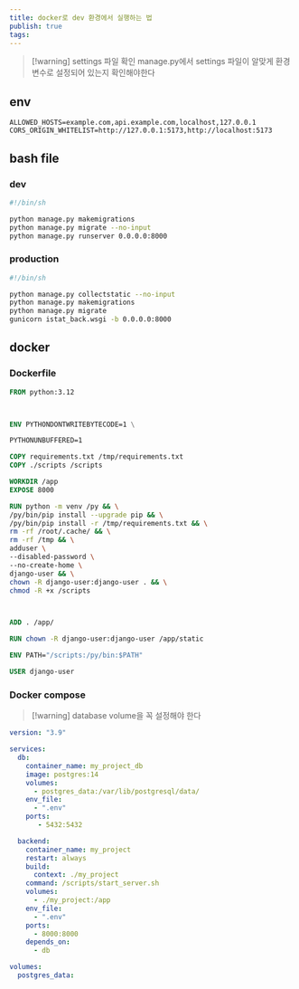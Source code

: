 ```yaml
---
title: docker로 dev 환경에서 실행하는 법
publish: true
tags:
---
```

> [!warning] settings 파일 확인
> manage.py에서 settings 파일이 알맞게 환경변수로 설정되어 있는지 확인해야한다
## env
```.env
ALLOWED_HOSTS=example.com,api.example.com,localhost,127.0.0.1  
CORS_ORIGIN_WHITELIST=http://127.0.0.1:5173,http://localhost:5173
```

## bash file
### dev
```sh
#!/bin/sh

python manage.py makemigrations
python manage.py migrate --no-input
python manage.py runserver 0.0.0.0:8000
```
### production
```sh
#!/bin/sh

python manage.py collectstatic --no-input
python manage.py makemigrations
python manage.py migrate
gunicorn istat_back.wsgi -b 0.0.0.0:8000
```

## docker
### Dockerfile
```Dockerfile
FROM python:3.12



ENV PYTHONDONTWRITEBYTECODE=1 \

PYTHONUNBUFFERED=1

COPY requirements.txt /tmp/requirements.txt
COPY ./scripts /scripts

WORKDIR /app
EXPOSE 8000

RUN python -m venv /py && \
/py/bin/pip install --upgrade pip && \
/py/bin/pip install -r /tmp/requirements.txt && \
rm -rf /root/.cache/ && \
rm -rf /tmp && \
adduser \
--disabled-password \
--no-create-home \
django-user && \
chown -R django-user:django-user . && \
chmod -R +x /scripts



ADD . /app/

RUN chown -R django-user:django-user /app/static

ENV PATH="/scripts:/py/bin:$PATH"

USER django-user
```

### Docker compose
> [!warning] database
> volume을 꼭 설정해야 한다

```yml
version: "3.9"

services:
  db:
    container_name: my_project_db
    image: postgres:14
    volumes:
      - postgres_data:/var/lib/postgresql/data/
    env_file:
      - ".env"
    ports:
       - 5432:5432

  backend:
    container_name: my_project
    restart: always
    build:
      context: ./my_project
    command: /scripts/start_server.sh
    volumes:
      - ./my_project:/app
    env_file:
      - ".env"
    ports:
      - 8000:8000
    depends_on:
      - db

volumes:
  postgres_data:
```
